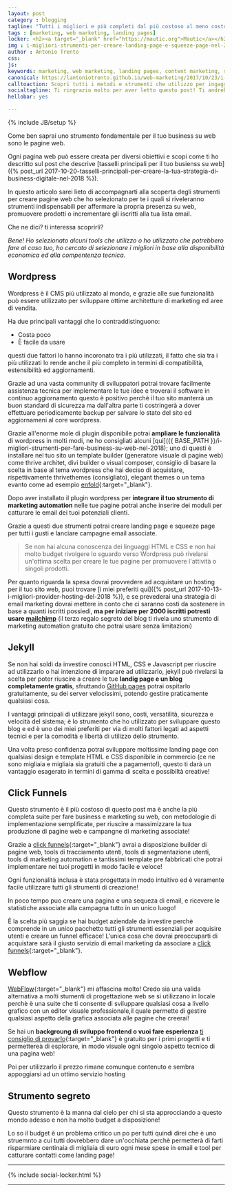 ```yaml
---
layout: post
category : blogging
tagline: "Tutti i migliori e più completi dal più costoso al meno costoso"
tags : [marketing, web marketing, landing pages]
locker: <h2><a target="_blank" href="https://mautic.org">Mautic</a></h2><p>È una piattaforma di marketing automation che se sei in grado di installare sui tuoi server potrai usufruirne in modo gratuito!</p><p>È lo strumento più completo che abbia mai visto ti permette di gestire un database di utenti segmentato e creare attorno ad esso campagne di email marketing e web complete e ben indirizzate al tipo di pubblico che possa apprezzarle!</p><p>È integrato nel pacchetto un generatore di pagine web, quindi con questo strumento potrai creare tutte le landing page che desideri, e se sei bravo, potresti crearti un set di template con i temi HTML che preferisci.</p><p>Il vantaggio principale di impliegare mautic è che potrai usufruire di tutte le  funzionalità di click funnels in modo gratuito ed in più il tool funge anche da server email quindi si occuperà della delivery agli utenti insieme ad un servizio di delivery (es <a href="https://aws.amazon.com/it/ses/pricing" target="_blank">Amazon SES</a>).</p><p>Questa struttura abbatterà i tuoi costi di marketing solo al costo di dominio, hosting e della delivery che è di circa 0.01$ a email (usando <a href="https://aws.amazon.com/it/ses/pricing" target="_blank">Amazon SES</a> le prime 65.000 mese saranno gratis!)</p>
img : i-migliori-strumenti-per-creare-landing-page-e-squeeze-page-nel-2018/i-migliori-strumenti-per-creare-landing-page-e-squeeze-page-nel-2018.jpg
author : Antonio Trento
css: 
js:  
keywords: marketing, web marketing, landing pages, content marketing, squeeze, email marketing
canonical: https://lantoniotrento.github.io/web-marketing/2017/10/23/i-migliori-strumenti-per-creare-landing-page-e-squeeze-page-nel-2018
calltoaction: Scopri tutti i metodi e strumenti che utilizzo per ingaggiare nuovo pubblico per le mie pagine web.  <a href="https://lantoniotrento.github.io/signup">Iscriviti qui e ricevi i 3 regali segreti del blog</a>.
socialtagline: Ti ringrazio molto per aver letto questo post! Ti andrebbe di farmi un favore? Regalami la felicità! Lasciami una condivisione sul tuo social preferito!
hellobar: yes

---
```

{% include JB/setup %}


Come ben saprai uno strumento fondamentale per il tuo business su web sono le pagine web.

Ogni pagina web può essere<!--more--> creata per diversi obiettivi e scopi come ti ho descritto sul post che descrive [tasselli principali per il tuo busienss su web]({% post_url 2017-10-20-tasselli-principali-per-creare-la-tua-strategia-di-business-digitale-nel-2018 %}).

In questo articolo sarei lieto di accompagnarti alla scoperta degli strumenti per creare pagine web che ho selezionato per te i quali si riveleranno strumenti indispensabili per affermare la propria presenza su web, promuovere prodotti o incrementare gli iscritti alla tua lista email.

Che ne dici? ti interessa scoprirli?

*Bene! Ho selezionato alcuni tools che utilizzo o ho utilizzato che potrebbero fare al caso tuo, ho cercato di selezionare i migliori in base alla disponibilità economica ed alla compentenza tecnica.*

## Wordpress

Wordpress è il CMS più utilizzato al mondo, e grazie alle sue funzionalità può essere utilizzato per sviluppare ottime architetture di marketing ed aree di vendita.

Ha due principali vantaggi che lo contraddistinguono:

* Costa poco
* È facile da usare

questi due fattori lo hanno incoronato tra i più utilizzati, il fatto che sia tra i più utilizzati lo rende anche il più completo in termini di compatibilità, estensibilità ed aggiornamenti.

Grazie ad una vasta community di sviluppatori potrai trovare facilmente assistenza tecnica per implementare le tue idee e troverai il software in continuo aggiornamento questo è positivo perchè il tuo sito manterrà un buon standard di sicurezza ma dall'altra parte ti costringerà a dover effettuare periodicamente backup per salvare lo stato del sito ed aggiornameni al core wordpress.

Grazie all'enorme mole di plugin disponibile potrai **ampliare le funzionalità** di wordpress in molti modi, ne ho consigliati alcuni [qui]({{ BASE_PATH }}/i-migliori-strumenti-per-fare-business-su-web-nel-2018); uno di questi è installare nel tuo sito un template builder (generatore visuale di pagine web) come thrive architet, divi builder o visual composer, consiglio di basare la scelta in base al tema wordpress che hai deciso di acquistare, rispettivamente thrivethemes (consigliato), elegant themes o un tema evanto come ad esempio [enfold](http://linktrack.info/.2q1jf){:target="_blank"}.

Dopo aver installato il plugin wordpress per **integrare il tuo strumento di marketing automation** nelle tue pagine potrai anche inserire dei moduli per catturare le email dei tuoi potenziali clienti.

Grazie a questi due strumenti potrai creare landing page e squeeze page per tutti i gusti e lanciare campagne email associate.

> Se non hai alcuna conoscenza dei linguaggi HTML e CSS e non hai molto budget rivolgere lo sguardo verso Wordpress può rivelarsi un'ottima scelta per creare le tue pagine per promuovere l'attività o singoli prodotti.

Per quanto riguarda la spesa dovrai provvedere ad acquistare un hosting per il tuo sito web, puoi trovare [i miei preferiti qui]({% post_url 2017-10-13-i-migliori-provider-hosting-del-2018 %}), e se prevederai una strategia di email marketing dovrai mettere in conto che ci saranno costi da sostenere in base a quanti iscritti possiedi, **ma per iniziare per 2000 iscritti potresti usare [mailchimp](https://mailchimp.com)** (il terzo regalo segreto del blog ti rivela uno strumento di marketing automation gratuito che potrai usare senza limitazioni)
 
## Jekyll

Se non hai soldi da investire conosci HTML, CSS e  Javascript per riuscire ad utilizzarlo o hai intenzione di imparare ad utilizzarlo, jekyll può rivelarsi la scelta per poter riuscire a creare le tue **landig page e un blog completamente gratis**, sfruttando [GitHub pages](http://snip.ly/f4ifx) potrai ospitarlo gratuitamente, su dei server velocissimi, potendo gestire praticamente qualsiasi cosa.

I vantaggi principali di utilizzare jekyll sono, costi, versatilità, sicurezza e velocità del sistema; è lo strumento che ho utilizzato per sviluppare questo blog e ed è uno dei miei preferiti per via di molti fattori legati ad aspetti tecnici e per la comodità e libertà di utilizzo dello strumento.

Una volta preso confidenza potrai sviluppare moltissime landing page con qualsiasi design e template HTML e CSS disponibile in commercio (ce ne sono migliaia e migliaia sia gratuiti che a pagamento!), questo ti darà un vantaggio esagerato in termini di gamma di scelta e possibiltà creative!

## Click Funnels

Questo strumento è il più costoso di questo post ma è anche la più completa suite per fare business e marketing su web, con metodologie di implementazione semplificate, per riuscire a massimizzare la tua produzione di pagine web e campangne di marketing associate!

Grazie a [click funnels](http://snip.ly/ana03){:target="_blank"} avrai a disposizione builder di pagine web, tools di tracciamento utenti, tools di segmentazione utenti, tools di marketing automation e tantissimi template pre fabbricati che potrai implementare nei tuoi progetti in modo facile e veloce!

Ogni funzionalità inclusa è stata progettata in modo intuitivo ed è veramente facile utilizzare tutti gli strumenti di creazione!

In poco tempo puo creare una pagina e una sequeza di email, e ricevere le statistiche associate alla campagna tutto in un unico luogo!

È la scelta più saggia se hai budget aziendale da investire perchè comprende in un unico pacchetto tutti gli strumenti essenziali per acquisire utenti e creare un funnel efficace! L'unica cosa che dovrai preoccuparti di acquistare sarà il giusto servizio di email marketing da associare a [click funnels](http://snip.ly/ana03){:target="_blank"}.

## Webflow

[WebFlow](https://webflow.com/){:target="_blank"} mi affascina molto! Credo sia una valida alternativa a molti stumenti di progettazione web se si utilizzano in locale perchè è una suite che ti consente di sviluppare qualsiasi cosa a livello grafico con un editor visuale professionale,il quale permette di gestire qualsiasi aspetto della grafica associata alle pagine che creerai!

Se hai un **backgroung di sviluppo frontend o vuoi fare esperienza** [ti consiglio di provarlo](https://webflow.com/){:target="_blank"} è gratuito per i primi progetti e ti permettereà di esplorare, in modo visuale ogni singolo aspetto tecnico di una pagina web!

Poi per utilizzarlo il prezzo rimane comunque contenuto e sembra appoggiarsi ad un ottimo servizio hosting

## Strumento segreto

Questo strumento è la manna dal cielo per chi si sta approcciando a questo mondo adesso e non ha molto budget a disposizione!

Lo so il budget è un problema critico un po per tutti quindi direi che è uno struemnto a cui tutti dovrebbero dare un'occhiata perchè permetterà di farti risparmiare centinaia di migliaia di euro ogni mese spese in email e tool per catturare contatti come landing page!

----

{% include social-locker.html %}

----
